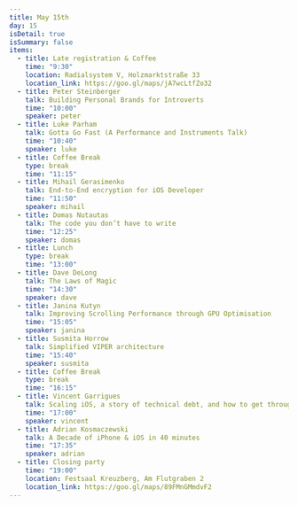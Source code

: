 ```yaml
---
title: May 15th
day: 15
isDetail: true
isSummary: false
items:
  - title: Late registration & Coffee
    time: "9:30"
    location: Radialsystem V, Holzmarktstraße 33
    location_link: https://goo.gl/maps/jA7wcLtfZo32
  - title: Peter Steinberger
    talk: Building Personal Brands for Introverts
    time: "10:00"
    speaker: peter
  - title: Luke Parham
    talk: Gotta Go Fast (A Performance and Instruments Talk)
    time: "10:40"
    speaker: luke
  - title: Coffee Break
    type: break
    time: "11:15"
  - title: Mihail Gerasimenko
    talk: End-to-End encryption for iOS Developer
    time: "11:50"
    speaker: mihail
  - title: Domas Nutautas
    talk: The code you don’t have to write
    time: "12:25"
    speaker: domas
  - title: Lunch
    type: break
    time: "13:00"
  - title: Dave DeLong
    talk: The Laws of Magic
    time: "14:30"
    speaker: dave
  - title: Janina Kutyn
    talk: Improving Scrolling Performance through GPU Optimisation
    time: "15:05"
    speaker: janina
  - title: Susmita Horrow
    talk: Simplified VIPER architecture
    time: "15:40"
    speaker: susmita
  - title: Coffee Break
    type: break
    time: "16:15"
  - title: Vincent Garrigues
    talk: Scaling iOS, a story of technical debt, and how to get through it
    time: "17:00"
    speaker: vincent
  - title: Adrian Kosmaczewski
    talk: A Decade of iPhone & iOS in 40 minutes
    time: "17:35"
    speaker: adrian
  - title: Closing party
    time: "19:00"
    location: Festsaal Kreuzberg, Am Flutgraben 2
    location_link: https://goo.gl/maps/89FMnGMmdvF2
---
```


